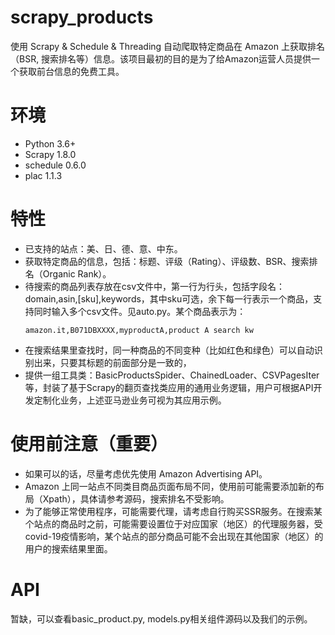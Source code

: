 # scrapy_products

使用 Scrapy &amp; Schedule &amp; Threading 自动爬取特定商品在 Amazon 上获取排名（BSR, 搜索排名等）信息。该项目最初的目的是为了给Amazon运营人员提供一个获取前台信息的免费工具。

# 环境

- Python 3.6+
- Scrapy 1.8.0
- schedule 0.6.0
- plac 1.1.3

# 特性

- 已支持的站点：美、日、德、意、中东。
- 获取特定商品的信息，包括：标题、评级（Rating）、评级数、BSR、搜索排名（Organic Rank）。
- 待搜索的商品列表存放在csv文件中，第一行为行头，包括字段名：domain,asin,[sku],keywords，其中sku可选，余下每一行表示一个商品，支持同时输入多个csv文件。见auto.py。某个商品表示为：
    ```
    amazon.it,B071DBXXXX,myproductA,product A search kw
    ```
- 在搜索结果里查找时，同一种商品的不同变种（比如红色和绿色）可以自动识别出来，只要其标题的前面部分是一致的，
- 提供一组工具类：BasicProductsSpider、ChainedLoader、CSVPagesIter等，封装了基于Scrapy的翻页查找类应用的通用业务逻辑，用户可根据API开发定制化业务，上述亚马逊业务可视为其应用示例。


# 使用前注意（重要）

- 如果可以的话，尽量考虑优先使用 Amazon Advertising API。
- Amazon 上同一站点不同类目商品页面布局不同，使用前可能需要添加新的布局（Xpath），具体请参考源码，搜索排名不受影响。
- 为了能够正常使用程序，可能需要代理，请考虑自行购买SSR服务。在搜索某个站点的商品时之前，可能需要设置位于对应国家（地区）的代理服务器，受covid-19疫情影响，某个站点的部分商品可能不会出现在其他国家（地区）的用户的搜索结果里面。

# API

暂缺，可以查看basic_product.py, models.py相关组件源码以及我们的示例。
